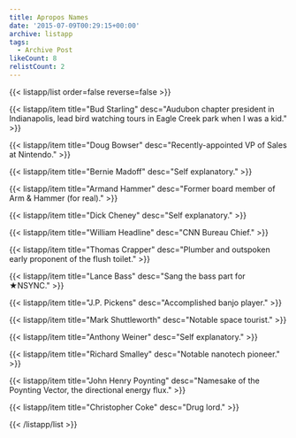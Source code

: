 ```yaml
---
title: Apropos Names
date: '2015-07-09T00:29:15+00:00'
archive: listapp
tags: 
  - Archive Post
likeCount: 8
relistCount: 2
---
```



{{< listapp/list order=false reverse=false >}}

   {{< listapp/item title="Bud Starling"
      desc="Audubon chapter president in Indianapolis, lead bird watching tours in Eagle Creek park when I was a kid." >}}

   {{< listapp/item title="Doug Bowser"
      desc="Recently-appointed VP of Sales at Nintendo." >}}

   {{< listapp/item title="Bernie Madoff"
      desc="Self explanatory." >}}

   {{< listapp/item title="Armand Hammer"
      desc="Former board member of Arm & Hammer (for real)." >}}

   {{< listapp/item title="Dick Cheney"
      desc="Self explanatory." >}}

   {{< listapp/item title="William Headline"
      desc="CNN Bureau Chief." >}}

   {{< listapp/item title="Thomas Crapper"
      desc="Plumber and outspoken early proponent of the flush toilet." >}}

   {{< listapp/item title="Lance Bass"
      desc="Sang the bass part for ★NSYNC." >}}

   {{< listapp/item title="J.P. Pickens"
      desc="Accomplished banjo player." >}}

   {{< listapp/item title="Mark Shuttleworth"
      desc="Notable space tourist." >}}

   {{< listapp/item title="Anthony Weiner"
      desc="Self explanatory." >}}

   {{< listapp/item title="Richard Smalley"
      desc="Notable nanotech pioneer." >}}

   {{< listapp/item title="John Henry Poynting"
      desc="Namesake of the Poynting Vector, the directional energy flux." >}}

   {{< listapp/item title="Christopher Coke"
      desc="Drug lord." >}}

{{< /listapp/list >}}
